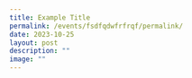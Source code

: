 ```yaml
---
title: Example Title
permalink: /events/fsdfqdwfrfrqf/permalink/
date: 2023-10-25
layout: post
description: ""
image: ""
---
```

